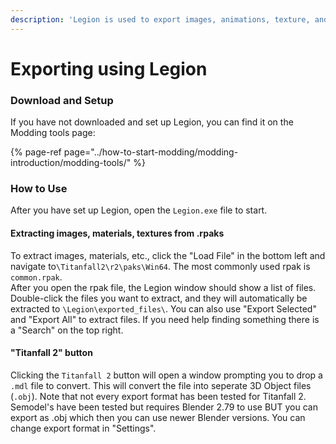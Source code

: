 ```yaml
---
description: 'Legion is used to export images, animations, texture, and materials'
---
```


# Exporting using Legion

### Download and Setup

If you have not downloaded and set up Legion, you can find it on the Modding tools page:

{% page-ref page="../how-to-start-modding/modding-introduction/modding-tools/" %}

### How to Use

After you have set up Legion, open the `Legion.exe` file to start.

#### Extracting images, materials, textures from .rpaks

To extract images, materials, etc., click the "Load File" in the bottom left and navigate to`\Titanfall2\r2\paks\Win64`. The most commonly used rpak is `common.rpak`.   
After you open the rpak file, the Legion window should show a list of files. Double-click the files you want to extract, and they will automatically be extracted to `\Legion\exported_files\`. You can also use "Export Selected" and "Export All" to extract files. If you need help finding something there is a "Search" on the top right.

#### "Titanfall 2" button

Clicking the `Titanfall 2` button will open a window prompting you to drop a `.mdl` file to convert. This will convert the file into seperate 3D Object files \(`.obj`\). Note that not every export format has been tested for Titanfall 2. Semodel's have been tested but requires Blender 2.79 to use BUT you can export as .obj which then you can use newer Blender versions. You can change export format in "Settings".

